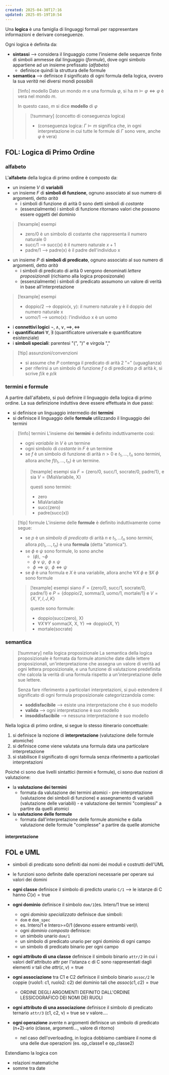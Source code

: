 ```yaml
---
created: 2025-04-30T17:16
updated: 2025-05-19T10:54
---
```

Una **logica** è una famiglia di linguaggi formali per rappresentare informazioni e derivare conseguenze.

Ogni logica è definita da:
- **sintassi** ⟶ considera il linguaggio come l’insieme delle sequenze finite di simboli ammesse dal linguaggio (*formule*), dove ogni simbolo appartiene ad un insieme prefissato (*alfabeto*)
	- definisce quindi la struttura delle formule
- **semantica** ⟶ definisce il significato di ogni formula della logica, ovvero la sua *verità* nei diversi mondi possibili

>[!info] modello
> Dato un mondo $m$ e una formula $\varphi$, si ha  $m \vDash \varphi \iff \varphi$ è vera nel mondo $m$.
> 
> In questo caso, $m$ si dice **modello** di $\varphi$
> >[!summary] (concetto di conseguenza logica)
>> - (conseguenza logica: $\Gamma \vDash m$  significa che, in ogni interpretazione in cui tutte le formule di $\Gamma$ sono vere, anche $\varphi$ è vera)

## FOL: Logica di Primo Ordine
### alfabeto
L'**alfabeto** della logica di primo ordine è composto da:
- un insieme $V$ di **variabili**
- un insieme $F$ di **simboli di funzione**, ognuno associato al suo numero di argomenti, detto *arità*
	- i simboli di funzione di arità 0 sono detti simboli di *costante*
	- (essenzialmente) i simboli di funzione ritornano valori che possono essere oggetti del dominio

>[!example] esempi
>- $\text{zero/0}$ è un simbolo di costante che rappresenta il numero naturale 0
>- $\text{succ/1}$ ⟶ $\text{succ(x)}$ è il numero naturale $x+1$
>- $\text{padre/1}$ ⟶ $\text{padre(x)}$ è il padre dell'individuo $\text{x}$

- un insieme $P$ di **simboli di predicato**, ognuno associato al suo numero di argomenti, detto *arità*
	- i simboli di predicato di arità 0 vengono denominati *lettere proposizionali* (richiamo alla logica proposizonale)
	- (essenzialmente) i simboli di predicato assumono un valore di verità in base all'interpretazione

>[!example] esempi
>- $\text{doppio/2}$ ⟶ $\text{doppio(x, y)}$: il numero naturale $\text{y}$ è il doppio del numero naturale $\text{x}$
>- $\text{uomo/1}$  ⟶ $\text{uomo(x)}$: l'individuo $\text{x}$ è un uomo

- i **connettivi logici** $\neg,\,\land,\lor,\,\implies,\,\iff$
- i **quantificatori** $\forall,\,\exists$ (quantificatore universale e quantificatore esistenziale)
- i **simboli speciali**: parentesi "(", ")" e virgola ","

>[!tip] assunzioni/convenzioni
>- si assume che $P$ contenga il predicato di arità 2 "$=$" (uguaglianza)
>- per riferirsi a un simbolo di funzione $f$ o di predicato $p$ di arità $k$, si scrive $f/k$ e $p / k$

### termini e formule
A partire dall'alfabeto, si può definire il linguaggio della logica di primo ordine. La sua definizione induttiva deve essere effettuata in due passi:
- si definisce un linguaggio intermedio dei **termini**
- si definisce il linguaggio delle **formule** utilizzando il linguaggio dei termini

>[!info] termini
>L'insieme dei **termini** è definito induttivamente così:
>- ogni *variabile* in $V$ è un termine
>- ogni simbolo di *costante* in $F$ è un termine
>- se $f$ è un simbolo di funzione di arità $n>0$ e $t_{1},\,\dots,\, t_{n}$ sono termini, allora anche $f(t_{1},\dots,\, t_{n})$ è un termine.
>
>>[!example] esempi
>>sia $F=\{\text{zero/0, succ/1, socrate/0, padre/1}\}$, e sia $V=\{ \text{MiaVariabile, X} \}$
>>
>>questi sono termini:
>>- $\text{zero}$
>>- $\text{MiaVariabile}$
>>- $\text{succ(zero)}$
>>- $\text{padre(succ(x))}$

>[!tip] formule
>L'insieme delle **formule** è definito induttivamente come segue:
>- se $p$ è un *simbolo di predicato* di arità $n$ e $t_{1},\,\dots t_{n}$ sono *termini*, allora $p(t_{1},\,\dots,\,t_{n})$ è una **formula** (detta "atomica").
>- se $\phi$ e $\psi$ sono formule, lo sono anche
>	- $(\phi),\,\,\neg \phi$
>	- $\phi \lor \psi,\;\;\phi \land \psi$
>	- $\phi \implies \psi,\;\; \phi \iff \psi$
>- se $\phi$ è una formula e $X$ è una variabile, allora anche $\forall X \;\phi$ e $\exists X\; \phi$ sono formule
>
>>[!example] esempi
>>siano  $F=\{ \text{zero/0, succ/1, socrate/0, padre/1} \}$ e $P=\{ \text{doppio/2, somma/3, uomo/1, mortale/1} \}$ e $V=\{ X,\,Y,\,I,\,J,\,K \}$
>>
>>queste sono formule:
>>- $\text{doppio(succ(zero), X)}$
>>- $\forall X\, \forall Y\text{ somma(X, X, Y)}\implies \text{doppio(X, Y)}$
>>- $\text{mortale(socrate)}$

### semantica
> [!summary] nella logica proposizionale
> La semantica della logica proposizionale è formata da formule atomiche date dalle lettere proposizionali, un'interpretazione che assegna un valore di verità ad ogni lettera proposizionale, e una funzione di valutazione predefinita che calcola la verità di una formula rispetto a un'interpretazione delle sue lettere.
> 
> Senza fare riferimento a particolari interpretazioni, si può estendere il significato di ogni formula proposizionale categorizzandola come:
> - **soddisfacibile** ⟶ esiste una interpretazione che è suo modello
> - **valida** ⟶ ogni interpretazione è suo modello
> - **insoddisfacibile** ⟶ nessuna interpretazione è suo modello

Nella logica di primo ordine, si segue lo stesso itinerario concettuale:
1) si definisce la nozione di **interpretazione** (valutazione delle formule atomiche)
2) si definisce come viene valutata una formula data una particolare interpretazione
3) si stabilisce il significato di ogni formula senza riferimento a particolari interpretazioni

Poiché ci sono due livelli sintattici (termini e formule), ci sono due nozioni di valutazione:
- la **valutazione dei termini**
	- formata da valutazione dei termini atomici - pre-interpretazione (valutazione dei simboli di funzione) e assegnamento di variabili (valutazione delle variabili) - e valutazione dei termini "complessi" a partire da quelli atomici
- la **valutazione delle formule**
	- formata dall'interpretazione delle formule atomiche e dalla valutazione delle formule "complesse" a partire da quelle atomiche

#### interpretazione



## FOL e UML
- simboli di predicato sono definiti dai nomi dei moduli e costrutti dell'UML
- le funzioni sono definite dalle operazioni necessarie per operare sui valori dei domini

- **ogni classe** definisce il simbolo di predicto unario `C/1` ⟶ le istanze di C hanno $C(x)=\text{true}$
- **ogni dominio** definisce il simbolo `dom/1`(es. Intero/1 true se intero)
	- ogni *dominio specializzato* definisce due simboli:
	- `dom` e `dom_spec`
	- es. Intero/1 e Intero>=0/1 (devono essere entrambi veri)\
	- ogni *dominio composto* definisce:
	- un simbolo unario `dom/1`
	- un simbolo di predicato unario per ogni dominio di ogni campo
	- un simbolo di predicato binario per ogni campo
- **ogni attributo di una classe** definisce il simbolo binario `attr/2` in cui i valori dell'attributo attr per l'istanza c di C sono rappresentati dagli elementi $v$ tali che $attr(c,v)=\text{true}$
- **ogni associazione** tra C1 e C2 definisce il simbolo binario `assoc/2` le coppie (ruolo1: c1, ruolo2: c2) del dominio tali che $assoc(c1, c2)=true$
	- ORDINE DEGLI ARGOMENTI DEFINITO DALL'ORDINE LESSICOGRAFICO DEI NOMI DEI RUOLI
- **ogni attributo di una associazione** definisce il simbolo di predicato ternario `attr/3` (c1, c2, v) = true se v valore....
- **ogni operazione** avente n argomenti definisce un simbolo di predicato (n+2)-ario (classe, argomenti..., valore di ritorno)
	- nel caso dell'overloading, in logica dobbiamo cambiare il nome di una delle due operazioni (es. op_classe1 e op_classe2)

Estendiamo la logica con
- relazioni matematiche
- somme tra date